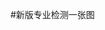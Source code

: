 #新版专业检测一张图

<!-- 内容注释 -->
<template>
  <div>
  </div>
</template>
<script>
export default {
  data () { return {} },
  props: [],
  computed: {},
  methods: {},
  watch: {},
  beforeCreate () { },
  created () { },
  beforeMount () { },
  mounted () { },
  beforeUpdate () { },
  updated () { },
  activated () { },
  deactivated () { },
  beforeDestroy () { },
  destroyed () { },
  errorCaptured () { },
  components: {
  }
}
</script>
<style scoped>
</style>

